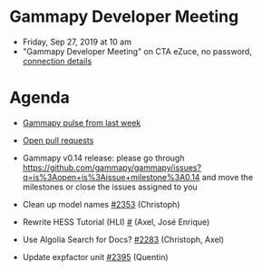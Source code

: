 # Gammapy Developer Meeting

* Friday, Sep 27, 2019 at 10 am
* "Gammapy Developer Meeting" on CTA eZuce, no password, [connection details](../ezuce.txt)

# Agenda

* [Gammapy pulse from last week](https://github.com/gammapy/gammapy/pulse)
* [Open pull requests](https://github.com/gammapy/gammapy/pulls)

* Gammapy v0.14 release: please go through https://github.com/gammapy/gammapy/issues?q=is%3Aopen+is%3Aissue+milestone%3A0.14
and move the milestones or close the issues assigned to you 
* Clean up model names [#2353](https://github.com/gammapy/gammapy/issues/2353) (Christoph)
* Rewrite HESS Tutorial (HLI) [#]() (Axel, José Enrique)
* Use Algolia Search for Docs? [#2283](https://github.com/gammapy/gammapy/issues/2283) (Christoph, Axel)
* Update expfactor unit [#2395](https://github.com/gammapy/gammapy/pull/2395) (Quentin)
